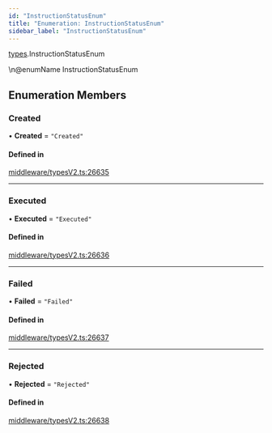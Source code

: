 ```yaml
---
id: "InstructionStatusEnum"
title: "Enumeration: InstructionStatusEnum"
sidebar_label: "InstructionStatusEnum"
---
```


[types](../../../modules/Types/Types.md).InstructionStatusEnum

\n@enumName InstructionStatusEnum

## Enumeration Members

### Created

• **Created** = ``"Created"``

#### Defined in

[middleware/typesV2.ts:26635](https://github.com/PolymeshAssociation/polymesh-sdk/blob/91c2d2d8/src/middleware/typesV2.ts#L26635)

___

### Executed

• **Executed** = ``"Executed"``

#### Defined in

[middleware/typesV2.ts:26636](https://github.com/PolymeshAssociation/polymesh-sdk/blob/91c2d2d8/src/middleware/typesV2.ts#L26636)

___

### Failed

• **Failed** = ``"Failed"``

#### Defined in

[middleware/typesV2.ts:26637](https://github.com/PolymeshAssociation/polymesh-sdk/blob/91c2d2d8/src/middleware/typesV2.ts#L26637)

___

### Rejected

• **Rejected** = ``"Rejected"``

#### Defined in

[middleware/typesV2.ts:26638](https://github.com/PolymeshAssociation/polymesh-sdk/blob/91c2d2d8/src/middleware/typesV2.ts#L26638)
